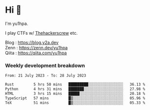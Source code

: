 # Hi 👋

I'm yu1hpa.

I play CTFs w/ [Thehackerscrew](https://www.thehackerscrew.team/) etc.

Blog : https://blog.y2a.dev  
Zenn : https://zenn.dev/yu1hpa  
Qiita : https://qiita.com/yu1hpa  

### Weekly development breakdown

<!--START_SECTION:waka-->

```txt
From: 21 July 2023 - To: 28 July 2023

Rust         5 hrs 50 mins   █████████░░░░░░░░░░░░░░░░   36.13 %
Python       4 hrs 31 mins   ███████░░░░░░░░░░░░░░░░░░   27.98 %
HTML         3 hrs 15 mins   █████░░░░░░░░░░░░░░░░░░░░   20.18 %
TypeScript   57 mins         █▒░░░░░░░░░░░░░░░░░░░░░░░   05.96 %
TeX          51 mins         █▒░░░░░░░░░░░░░░░░░░░░░░░   05.33 %
```

<!--END_SECTION:waka-->

